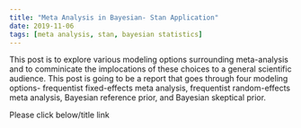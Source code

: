 ```yaml
---
title: "Meta Analysis in Bayesian- Stan Application"
date: 2019-11-06
tags: [meta analysis, stan, bayesian statistics]
---
```



This post is to explore various modeling options surrounding meta-analysis and to comminicate the implocations of these choices to a general scientific audience. This post is going to be a report that goes through four modeling options- frequentist fixed-effects meta analysis, frequentist random-effects meta analysis, Bayesian reference prior, and Bayesian skeptical prior.

Please click below/title link
